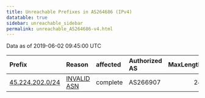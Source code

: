 ```yaml
---
title: Unreachable Prefixes in AS264686 (IPv4)
datatable: true
sidebar: unreachable_sidebar
permalink: unreachable_AS264686-v4.html
---
```


Data as of 2019-06-02 09:45:00 UTC


<div class="datatable-begin"></div>

| Prefix                                                   | Reason                                                                                                  | affected   | Authorized AS   |   MaxLength | Anchor                                         |   unreachable /24s |
|:---------------------------------------------------------|:--------------------------------------------------------------------------------------------------------|:-----------|:----------------|------------:|:-----------------------------------------------|-------------------:|
| [45.224.202.0/24](https://stat.ripe.net/45.224.202.0/24) | [INVALID ASN](https://rpki-validator.ripe.net/announcement-preview?asn=AS264686&prefix=45.224.202.0/24) | complete   | AS266907        |          24 | [LACNIC](unreachable_LACNIC_RPKI_Root-v4.html) |                  1 |

<div class="datatable-end"></div>